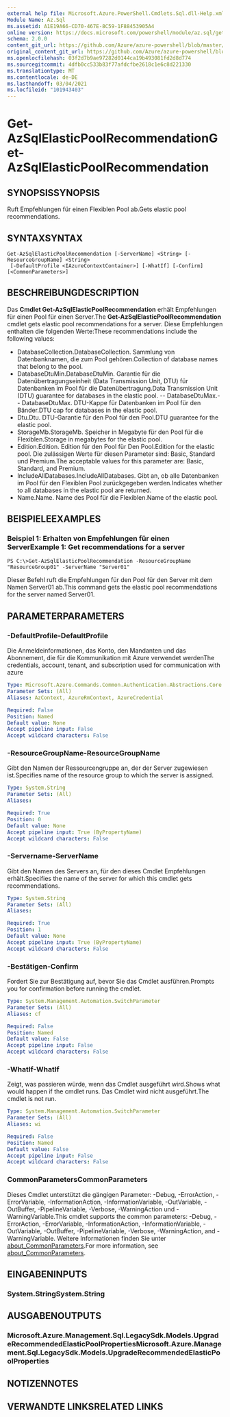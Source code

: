 ```yaml
---
external help file: Microsoft.Azure.PowerShell.Cmdlets.Sql.dll-Help.xml
Module Name: Az.Sql
ms.assetid: A1E19A66-CD70-467E-8C59-1F88453905A4
online version: https://docs.microsoft.com/powershell/module/az.sql/get-azsqlelasticpoolrecommendation
schema: 2.0.0
content_git_url: https://github.com/Azure/azure-powershell/blob/master/src/Sql/Sql/help/Get-AzSqlElasticPoolRecommendation.md
original_content_git_url: https://github.com/Azure/azure-powershell/blob/master/src/Sql/Sql/help/Get-AzSqlElasticPoolRecommendation.md
ms.openlocfilehash: 03f2d7b9ae97282d0144ca19b493081fd2d8d774
ms.sourcegitcommit: 4dfb0cc533b83f77afdcfbe2618c1e6c8d221330
ms.translationtype: MT
ms.contentlocale: de-DE
ms.lasthandoff: 03/04/2021
ms.locfileid: "101943403"
---
```

# <span data-ttu-id="f3644-101">Get-AzSqlElasticPoolRecommendation</span><span class="sxs-lookup"><span data-stu-id="f3644-101">Get-AzSqlElasticPoolRecommendation</span></span>

## <span data-ttu-id="f3644-102">SYNOPSIS</span><span class="sxs-lookup"><span data-stu-id="f3644-102">SYNOPSIS</span></span>
<span data-ttu-id="f3644-103">Ruft Empfehlungen für einen Flexiblen Pool ab.</span><span class="sxs-lookup"><span data-stu-id="f3644-103">Gets elastic pool recommendations.</span></span>

## <span data-ttu-id="f3644-104">SYNTAX</span><span class="sxs-lookup"><span data-stu-id="f3644-104">SYNTAX</span></span>

```
Get-AzSqlElasticPoolRecommendation [-ServerName] <String> [-ResourceGroupName] <String>
 [-DefaultProfile <IAzureContextContainer>] [-WhatIf] [-Confirm] [<CommonParameters>]
```

## <span data-ttu-id="f3644-105">BESCHREIBUNG</span><span class="sxs-lookup"><span data-stu-id="f3644-105">DESCRIPTION</span></span>
<span data-ttu-id="f3644-106">Das **Cmdlet Get-AzSqlElasticPoolRecommendation** erhält Empfehlungen für einen Pool für einen Server.</span><span class="sxs-lookup"><span data-stu-id="f3644-106">The **Get-AzSqlElasticPoolRecommendation** cmdlet gets elastic pool recommendations for a server.</span></span>
<span data-ttu-id="f3644-107">Diese Empfehlungen enthalten die folgenden Werte:</span><span class="sxs-lookup"><span data-stu-id="f3644-107">These recommendations include the following values:</span></span>
- <span data-ttu-id="f3644-108">DatabaseCollection.</span><span class="sxs-lookup"><span data-stu-id="f3644-108">DatabaseCollection.</span></span> <span data-ttu-id="f3644-109">Sammlung von Datenbanknamen, die zum Pool gehören.</span><span class="sxs-lookup"><span data-stu-id="f3644-109">Collection of database names that belong to the pool.</span></span> 
- <span data-ttu-id="f3644-110">DatabaseDtuMin.</span><span class="sxs-lookup"><span data-stu-id="f3644-110">DatabaseDtuMin.</span></span> <span data-ttu-id="f3644-111">Garantie für die Datenübertragungseinheit (Data Transmission Unit, DTU) für Datenbanken im Pool für die Datenübertragung.</span><span class="sxs-lookup"><span data-stu-id="f3644-111">Data Transmission Unit (DTU) guarantee for databases in the elastic pool.</span></span> 
 <span data-ttu-id="f3644-112">-- DatabaseDtuMax.</span><span class="sxs-lookup"><span data-stu-id="f3644-112">-- DatabaseDtuMax.</span></span> <span data-ttu-id="f3644-113">DTU-Kappe für Datenbanken im Pool für den Bänder.</span><span class="sxs-lookup"><span data-stu-id="f3644-113">DTU cap for databases in the elastic pool.</span></span> 
- <span data-ttu-id="f3644-114">Dtu.</span><span class="sxs-lookup"><span data-stu-id="f3644-114">Dtu.</span></span> <span data-ttu-id="f3644-115">DTU-Garantie für den Pool für den Pool.</span><span class="sxs-lookup"><span data-stu-id="f3644-115">DTU guarantee for the elastic pool.</span></span> 
- <span data-ttu-id="f3644-116">StorageMb.</span><span class="sxs-lookup"><span data-stu-id="f3644-116">StorageMb.</span></span> <span data-ttu-id="f3644-117">Speicher in Megabyte für den Pool für die Flexiblen.</span><span class="sxs-lookup"><span data-stu-id="f3644-117">Storage in megabytes for the elastic pool.</span></span> 
- <span data-ttu-id="f3644-118">Edition.</span><span class="sxs-lookup"><span data-stu-id="f3644-118">Edition.</span></span> <span data-ttu-id="f3644-119">Edition für den Pool für Den Pool.</span><span class="sxs-lookup"><span data-stu-id="f3644-119">Edition for the elastic pool.</span></span> <span data-ttu-id="f3644-120">Die zulässigen Werte für diesen Parameter sind: Basic, Standard und Premium.</span><span class="sxs-lookup"><span data-stu-id="f3644-120">The acceptable values for this parameter are: Basic, Standard, and Premium.</span></span> 
- <span data-ttu-id="f3644-121">IncludeAllDatabases.</span><span class="sxs-lookup"><span data-stu-id="f3644-121">IncludeAllDatabases.</span></span> <span data-ttu-id="f3644-122">Gibt an, ob alle Datenbanken im Pool für den Flexiblen Pool zurückgegeben werden.</span><span class="sxs-lookup"><span data-stu-id="f3644-122">Indicates whether to all databases in the elastic pool are returned.</span></span> 
- <span data-ttu-id="f3644-123">Name.</span><span class="sxs-lookup"><span data-stu-id="f3644-123">Name.</span></span> <span data-ttu-id="f3644-124">Name des Pool für die Flexiblen.</span><span class="sxs-lookup"><span data-stu-id="f3644-124">Name of the elastic pool.</span></span>

## <span data-ttu-id="f3644-125">BEISPIELE</span><span class="sxs-lookup"><span data-stu-id="f3644-125">EXAMPLES</span></span>

### <span data-ttu-id="f3644-126">Beispiel 1: Erhalten von Empfehlungen für einen Server</span><span class="sxs-lookup"><span data-stu-id="f3644-126">Example 1: Get recommendations for a server</span></span>
```
PS C:\>Get-AzSqlElasticPoolRecommendation -ResourceGroupName "ResourceGroup01" -ServerName "Server01"
```

<span data-ttu-id="f3644-127">Dieser Befehl ruft die Empfehlungen für den Pool für den Server mit dem Namen Server01 ab.</span><span class="sxs-lookup"><span data-stu-id="f3644-127">This command gets the elastic pool recommendations for the server named Server01.</span></span>

## <span data-ttu-id="f3644-128">PARAMETER</span><span class="sxs-lookup"><span data-stu-id="f3644-128">PARAMETERS</span></span>

### <span data-ttu-id="f3644-129">-DefaultProfile</span><span class="sxs-lookup"><span data-stu-id="f3644-129">-DefaultProfile</span></span>
<span data-ttu-id="f3644-130">Die Anmeldeinformationen, das Konto, den Mandanten und das Abonnement, die für die Kommunikation mit Azure verwendet werden</span><span class="sxs-lookup"><span data-stu-id="f3644-130">The credentials, account, tenant, and subscription used for communication with azure</span></span>

```yaml
Type: Microsoft.Azure.Commands.Common.Authentication.Abstractions.Core.IAzureContextContainer
Parameter Sets: (All)
Aliases: AzContext, AzureRmContext, AzureCredential

Required: False
Position: Named
Default value: None
Accept pipeline input: False
Accept wildcard characters: False
```

### <span data-ttu-id="f3644-131">-ResourceGroupName</span><span class="sxs-lookup"><span data-stu-id="f3644-131">-ResourceGroupName</span></span>
<span data-ttu-id="f3644-132">Gibt den Namen der Ressourcengruppe an, der der Server zugewiesen ist.</span><span class="sxs-lookup"><span data-stu-id="f3644-132">Specifies name of the resource group to which the server is assigned.</span></span>

```yaml
Type: System.String
Parameter Sets: (All)
Aliases:

Required: True
Position: 0
Default value: None
Accept pipeline input: True (ByPropertyName)
Accept wildcard characters: False
```

### <span data-ttu-id="f3644-133">-Servername</span><span class="sxs-lookup"><span data-stu-id="f3644-133">-ServerName</span></span>
<span data-ttu-id="f3644-134">Gibt den Namen des Servers an, für den dieses Cmdlet Empfehlungen erhält.</span><span class="sxs-lookup"><span data-stu-id="f3644-134">Specifies the name of the server for which this cmdlet gets recommendations.</span></span>

```yaml
Type: System.String
Parameter Sets: (All)
Aliases:

Required: True
Position: 1
Default value: None
Accept pipeline input: True (ByPropertyName)
Accept wildcard characters: False
```

### <span data-ttu-id="f3644-135">-Bestätigen</span><span class="sxs-lookup"><span data-stu-id="f3644-135">-Confirm</span></span>
<span data-ttu-id="f3644-136">Fordert Sie zur Bestätigung auf, bevor Sie das Cmdlet ausführen.</span><span class="sxs-lookup"><span data-stu-id="f3644-136">Prompts you for confirmation before running the cmdlet.</span></span>

```yaml
Type: System.Management.Automation.SwitchParameter
Parameter Sets: (All)
Aliases: cf

Required: False
Position: Named
Default value: False
Accept pipeline input: False
Accept wildcard characters: False
```

### <span data-ttu-id="f3644-137">-WhatIf</span><span class="sxs-lookup"><span data-stu-id="f3644-137">-WhatIf</span></span>
<span data-ttu-id="f3644-138">Zeigt, was passieren würde, wenn das Cmdlet ausgeführt wird.</span><span class="sxs-lookup"><span data-stu-id="f3644-138">Shows what would happen if the cmdlet runs.</span></span>
<span data-ttu-id="f3644-139">Das Cmdlet wird nicht ausgeführt.</span><span class="sxs-lookup"><span data-stu-id="f3644-139">The cmdlet is not run.</span></span>

```yaml
Type: System.Management.Automation.SwitchParameter
Parameter Sets: (All)
Aliases: wi

Required: False
Position: Named
Default value: False
Accept pipeline input: False
Accept wildcard characters: False
```

### <span data-ttu-id="f3644-140">CommonParameters</span><span class="sxs-lookup"><span data-stu-id="f3644-140">CommonParameters</span></span>
<span data-ttu-id="f3644-141">Dieses Cmdlet unterstützt die gängigen Parameter: -Debug, -ErrorAction, -ErrorVariable, -InformationAction, -InformationVariable, -OutVariable, -OutBuffer, -PipelineVariable, -Verbose, -WarningAction und -WarningVariable.</span><span class="sxs-lookup"><span data-stu-id="f3644-141">This cmdlet supports the common parameters: -Debug, -ErrorAction, -ErrorVariable, -InformationAction, -InformationVariable, -OutVariable, -OutBuffer, -PipelineVariable, -Verbose, -WarningAction, and -WarningVariable.</span></span> <span data-ttu-id="f3644-142">Weitere Informationen finden Sie unter [about_CommonParameters](http://go.microsoft.com/fwlink/?LinkID=113216).</span><span class="sxs-lookup"><span data-stu-id="f3644-142">For more information, see [about_CommonParameters](http://go.microsoft.com/fwlink/?LinkID=113216).</span></span>

## <span data-ttu-id="f3644-143">EINGABEN</span><span class="sxs-lookup"><span data-stu-id="f3644-143">INPUTS</span></span>

### <span data-ttu-id="f3644-144">System.String</span><span class="sxs-lookup"><span data-stu-id="f3644-144">System.String</span></span>

## <span data-ttu-id="f3644-145">AUSGABEN</span><span class="sxs-lookup"><span data-stu-id="f3644-145">OUTPUTS</span></span>

### <span data-ttu-id="f3644-146">Microsoft.Azure.Management.Sql.LegacySdk.Models.UpgradeRecommendedElasticPoolProperties</span><span class="sxs-lookup"><span data-stu-id="f3644-146">Microsoft.Azure.Management.Sql.LegacySdk.Models.UpgradeRecommendedElasticPoolProperties</span></span>

## <span data-ttu-id="f3644-147">NOTIZEN</span><span class="sxs-lookup"><span data-stu-id="f3644-147">NOTES</span></span>

## <span data-ttu-id="f3644-148">VERWANDTE LINKS</span><span class="sxs-lookup"><span data-stu-id="f3644-148">RELATED LINKS</span></span>
